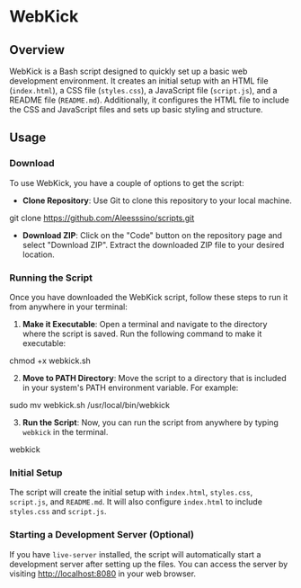 # WebKick

## Overview

WebKick is a Bash script designed to quickly set up a basic web development environment. It creates an initial setup with an HTML file (`index.html`), a CSS file (`styles.css`), a JavaScript file (`script.js`), and a README file (`README.md`). Additionally, it configures the HTML file to include the CSS and JavaScript files and sets up basic styling and structure.

## Usage

### Download

To use WebKick, you have a couple of options to get the script:

- **Clone Repository**: Use Git to clone this repository to your local machine.

git clone https://github.com/Aleesssino/scripts.git

- **Download ZIP**: Click on the "Code" button on the repository page and select "Download ZIP". Extract the downloaded ZIP file to your desired location.

### Running the Script

Once you have downloaded the WebKick script, follow these steps to run it from anywhere in your terminal:

1. **Make it Executable**: Open a terminal and navigate to the directory where the script is saved. Run the following command to make it executable:

chmod +x webkick.sh

2. **Move to PATH Directory**: Move the script to a directory that is included in your system's PATH environment variable. For example:

sudo mv webkick.sh /usr/local/bin/webkick

3. **Run the Script**: Now, you can run the script from anywhere by typing `webkick` in the terminal.

webkick

### Initial Setup

The script will create the initial setup with `index.html`, `styles.css`, `script.js`, and `README.md`. It will also configure `index.html` to include `styles.css` and `script.js`.

### Starting a Development Server (Optional)

If you have `live-server` installed, the script will automatically start a development server after setting up the files. You can access the server by visiting [http://localhost:8080](http://localhost:8080) in your web browser.
